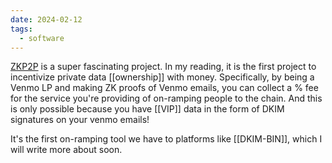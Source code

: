 ```yaml
---
date: 2024-02-12
tags:
  - software
---
```

[ZKP2P](https://zkp2p.xyz) is a super fascinating project. In my reading, it is the first project to incentivize private data [[ownership]] with money. Specifically, by being a Venmo LP and making ZK proofs of Venmo emails, you can collect a % fee for the service you're providing of on-ramping people to the chain. And this is only possible because you have [[VIP]] data in the form of DKIM signatures on your venmo emails!

It's the first on-ramping tool we have to platforms like [[DKIM-BIN]], which I will write more about soon.